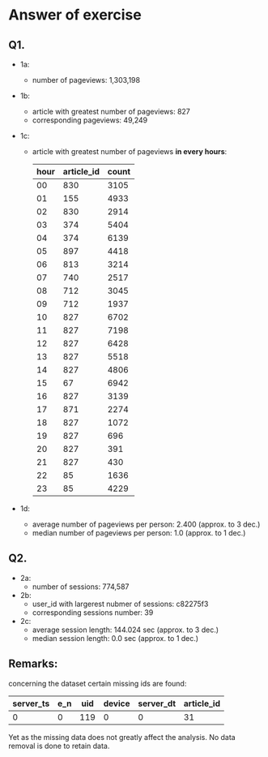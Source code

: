 # Answer of exercise

## Q1.
- 1a: 
    - number of pageviews: 1,303,198 
- 1b: 
    - article with greatest number of pageviews: 827
    - corresponding pageviews: 49,249
- 1c:
    - article with greatest number of pageviews **in every hours**:
    
        |hour|article_id|count|
        |----|----------|-----|
        |  00|       830| 3105|
        |  01|       155| 4933|
        |  02|       830| 2914|
        |  03|       374| 5404|
        |  04|       374| 6139|
        |  05|       897| 4418|
        |  06|       813| 3214|
        |  07|       740| 2517|
        |  08|       712| 3045|
        |  09|       712| 1937|
        |  10|       827| 6702|
        |  11|       827| 7198|
        |  12|       827| 6428|
        |  13|       827| 5518|
        |  14|       827| 4806|
        |  15|        67| 6942|
        |  16|       827| 3139|
        |  17|       871| 2274|
        |  18|       827| 1072|
        |  19|       827|  696|
        |  20|       827|  391|
        |  21|       827|  430|
        |  22|        85| 1636|
        |  23|        85| 4229|

- 1d:
    - average number of pageviews per person: 2.400 (approx. to 3 dec.) 
    - median number of pageviews per person: 1.0 (approx. to 1 dec.)

## Q2.
- 2a:
    - number of sessions: 774,587
- 2b:
    - user_id with largerest nubmer of sessions: c82275f3
    - corresponding sessions number: 39
- 2c:
    - average session length: 144.024 sec (approx. to 3 dec.)
    - median session length: 0.0 sec (approx. to 1 dec.)

## Remarks: 

concerning the dataset certain missing ids are found:

|server_ts|e_n|uid|device|server_dt|article_id|
|---------|---|---|------|---------|----------|
|        0|  0|119|     0|        0|        31|

Yet as the missing data does not greatly affect the analysis. No data removal is done to retain data.